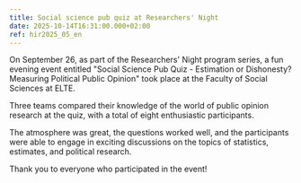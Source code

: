 ```yaml
---
title: Social science pub quiz at Researchers' Night
date: 2025-10-14T16:31:00.000+02:00
ref: hir2025_05_en
---
```

On September 26, as part of the Researchers' Night program series, a fun evening event entitled "Social Science Pub Quiz - Estimation or Dishonesty? Measuring Political Public Opinion" took place at the Faculty of Social Sciences at ELTE.

Three teams compared their knowledge of the world of public opinion research at the quiz, with a total of eight enthusiastic participants.

The atmosphere was great, the questions worked well, and the participants were able to engage in exciting discussions on the topics of statistics, estimates, and political research.

Thank you to everyone who participated in the event!
